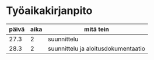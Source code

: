 # Työaikakirjanpito

| päivä | aika | mitä tein |
| --- | --- | --- |
| 27.3 | 2 | suunnittelu |
| 28.3 | 2 | suunnittelu ja aloitusdokumentaatio |




